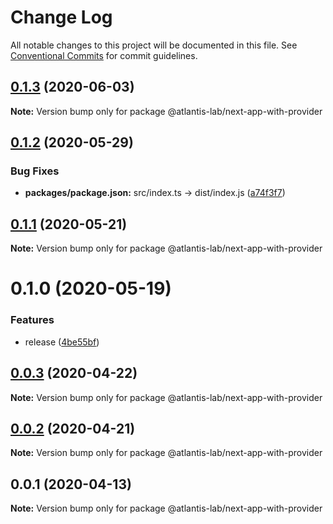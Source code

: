 # Change Log

All notable changes to this project will be documented in this file.
See [Conventional Commits](https://conventionalcommits.org) for commit guidelines.

## [0.1.3](https://github.com/Atlantis-Lab/nextjs/compare/@atlantis-lab/next-app-with-provider@0.1.2...@atlantis-lab/next-app-with-provider@0.1.3) (2020-06-03)

**Note:** Version bump only for package @atlantis-lab/next-app-with-provider

## [0.1.2](https://github.com/Atlantis-Lab/next/compare/@atlantis-lab/next-app-with-provider@0.1.1...@atlantis-lab/next-app-with-provider@0.1.2) (2020-05-29)

### Bug Fixes

- **packages/package.json:** src/index.ts -> dist/index.js ([a74f3f7](https://github.com/Atlantis-Lab/next/commit/a74f3f7b03222e3bcd072d18321e6fbe6023e540))

## [0.1.1](https://github.com/Atlantis-Lab/next/compare/@atlantis-lab/next-app-with-provider@0.1.0...@atlantis-lab/next-app-with-provider@0.1.1) (2020-05-21)

**Note:** Version bump only for package @atlantis-lab/next-app-with-provider

# 0.1.0 (2020-05-19)

### Features

- release ([4be55bf](https://github.com/Atlantis-Lab/next/commit/4be55bf0cb647444d313752e897280b02fdfffc6))

## [0.0.3](https://github.com/Atlantis-Lab/next/compare/@atlantis-lab/next-app-with-provider@0.0.2...@atlantis-lab/next-app-with-provider@0.0.3) (2020-04-22)

**Note:** Version bump only for package @atlantis-lab/next-app-with-provider

## [0.0.2](https://github.com/Atlantis-Lab/next/compare/@atlantis-lab/next-app-with-provider@0.0.1...@atlantis-lab/next-app-with-provider@0.0.2) (2020-04-21)

**Note:** Version bump only for package @atlantis-lab/next-app-with-provider

## 0.0.1 (2020-04-13)

**Note:** Version bump only for package @atlantis-lab/next-app-with-provider
